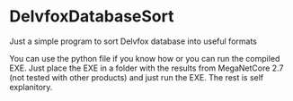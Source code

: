 # DelvfoxDatabaseSort
Just a simple program to sort Delvfox database into useful formats


You can use the python file if you know how or you can run the compiled EXE. Just place the EXE in a folder with the results from MegaNetCore 2.7 (not tested with other products) and just run the EXE. The rest is self explanitory.
